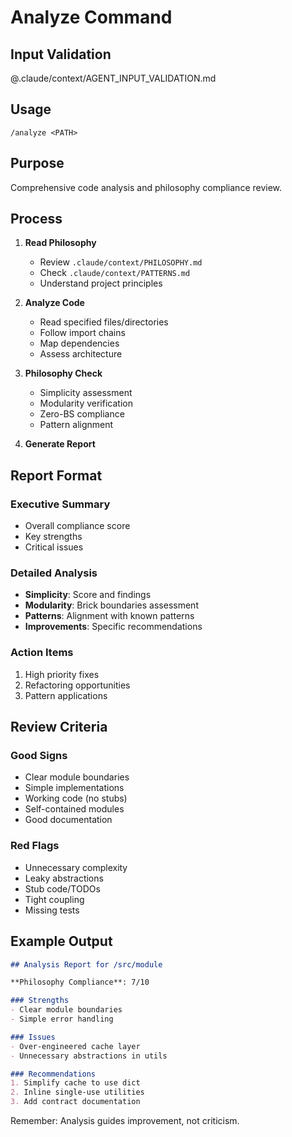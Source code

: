 # Analyze Command

## Input Validation
@.claude/context/AGENT_INPUT_VALIDATION.md

## Usage
`/analyze <PATH>`

## Purpose
Comprehensive code analysis and philosophy compliance review.

## Process

1. **Read Philosophy**
   - Review `.claude/context/PHILOSOPHY.md`
   - Check `.claude/context/PATTERNS.md`
   - Understand project principles

2. **Analyze Code**
   - Read specified files/directories
   - Follow import chains
   - Map dependencies
   - Assess architecture

3. **Philosophy Check**
   - Simplicity assessment
   - Modularity verification
   - Zero-BS compliance
   - Pattern alignment

4. **Generate Report**

## Report Format

### Executive Summary
- Overall compliance score
- Key strengths
- Critical issues

### Detailed Analysis
- **Simplicity**: Score and findings
- **Modularity**: Brick boundaries assessment
- **Patterns**: Alignment with known patterns
- **Improvements**: Specific recommendations

### Action Items
1. High priority fixes
2. Refactoring opportunities
3. Pattern applications

## Review Criteria

### Good Signs
- Clear module boundaries
- Simple implementations
- Working code (no stubs)
- Self-contained modules
- Good documentation

### Red Flags
- Unnecessary complexity
- Leaky abstractions
- Stub code/TODOs
- Tight coupling
- Missing tests

## Example Output
```markdown
## Analysis Report for /src/module

**Philosophy Compliance**: 7/10

### Strengths
- Clear module boundaries
- Simple error handling

### Issues
- Over-engineered cache layer
- Unnecessary abstractions in utils

### Recommendations
1. Simplify cache to use dict
2. Inline single-use utilities
3. Add contract documentation
```

Remember: Analysis guides improvement, not criticism.